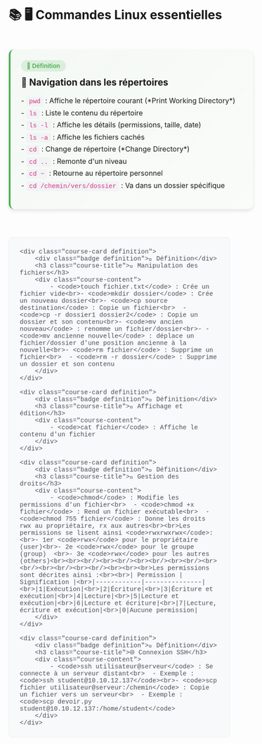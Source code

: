 <style>
/* Styles pour les cours avec système de cartes */

.course-container {
    display: flex;
    flex-direction: column;
    gap: 1.5rem;
    padding: 1rem 0;
    max-width: 100%;
}

.course-card {
    background: var(--md-default-bg-color);
    border-radius: 12px;
    padding: 1.5rem;
    box-shadow: 0 4px 8px rgba(0, 0, 0, 0.1);
    transition: transform 0.3s ease, box-shadow 0.3s ease;
    border-left: 4px solid;
    width: 100%;
    max-width: 100%;
    margin: 1rem 0;
}

.course-card.definition {
    border-left-color: #4CAF50;
    background: linear-gradient(135deg, rgba(76, 175, 80, 0.05) 0%, rgba(76, 175, 80, 0.02) 100%);
}

.course-card.definition:hover {
    transform: translateY(-3px);
    box-shadow: 0 0 20px rgba(76, 175, 80, 0.3);
}

.course-card.example {
    border-left-color: #2196F3;
    background: linear-gradient(135deg, rgba(33, 150, 243, 0.05) 0%, rgba(33, 150, 243, 0.02) 100%);
}

.course-card.example:hover {
    transform: translateY(-3px);
    box-shadow: 0 0 20px rgba(33, 150, 243, 0.3);
}

.course-card.warning {
    border-left-color: #F44336;
    background: linear-gradient(135deg, rgba(244, 67, 54, 0.05) 0%, rgba(244, 67, 54, 0.02) 100%);
}

.course-card.warning:hover {
    transform: translateY(-3px);
    box-shadow: 0 0 20px rgba(244, 67, 54, 0.3);
}

.course-card.tip {
    border-left-color: #FF9800;
    background: linear-gradient(135deg, rgba(255, 152, 0, 0.05) 0%, rgba(255, 152, 0, 0.02) 100%);
}

.course-card.tip:hover {
    transform: translateY(-3px);
    box-shadow: 0 0 20px rgba(255, 152, 0, 0.3);
}

.course-card.highlight {
    border-left-color: #9C27B0;
    background: linear-gradient(135deg, rgba(156, 39, 176, 0.05) 0%, rgba(156, 39, 176, 0.02) 100%);
}

.course-card.highlight:hover {
    transform: translateY(-3px);
    box-shadow: 0 0 20px rgba(156, 39, 176, 0.3);
}

.course-title {
    margin: 0 0 1rem 0;
    color: var(--md-primary-fg-color);
    font-size: 1.3rem;
    font-weight: 700;
    display: flex;
    align-items: center;
    gap: 0.5rem;
}

.course-content {
    margin-bottom: 1rem;
    line-height: 1.7;
    font-size: 1rem;
}

.badge {
    display: inline-block;
    padding: 0.3rem 0.8rem;
    border-radius: 15px;
    font-size: 0.85rem;
    font-weight: 600;
    margin-bottom: 0.8rem;
}

.badge.definition {
    background: rgba(76, 175, 80, 0.15);
    color: #4CAF50;
}

.badge.example {
    background: rgba(33, 150, 243, 0.15);
    color: #2196F3;
}

.badge.warning {
    background: rgba(244, 67, 54, 0.15);
    color: #F44336;
}

.badge.tip {
    background: rgba(255, 152, 0, 0.15);
    color: #FF9800;
}

.badge.highlight {
    background: rgba(156, 39, 176, 0.15);
    color: #9C27B0;
}

.btn {
    background: white;
    color: #4169E1;
    border: 2px solid #4169E1;
    padding: 0.8rem 1.5rem;
    border-radius: 10px;
    cursor: pointer;
    font-size: 1rem;
    font-weight: 600;
    transition: all 0.3s ease;
    display: inline-flex;
    align-items: center;
    gap: 0.5rem;
    margin-top: 1rem;
    text-decoration: none;
}

.btn:hover {
    background: rgba(65, 105, 225, 0.1);
    border-color: #1E90FF;
    color: #1E90FF;
    transform: translateY(-2px);
    box-shadow: 0 6px 15px rgba(65, 105, 225, 0.4);
}

.exercise-container {
    background: linear-gradient(135deg, #667eea 0%, #764ba2 100%);
    color: white;
    padding: 2rem;
    border-radius: 15px;
    margin: 2rem 0;
    text-align: center;
    box-shadow: 0 8px 25px rgba(102, 126, 234, 0.3);
}

.math-container {
    background: #f8f9fa;
    border: 1px solid #e9ecef;
    border-radius: 8px;
    padding: 1.5rem;
    margin: 1.5rem 0;
    text-align: center;
}

.table {
    width: 100%;
    border-collapse: collapse;
    margin: 1.5rem 0;
    background: white;
    border-radius: 8px;
    overflow: hidden;
    box-shadow: 0 2px 8px rgba(0, 0, 0, 0.1);
}

.table th,
.table td {
    padding: 1rem;
    text-align: left;
    border-bottom: 1px solid #e9ecef;
}

.table th {
    background: #f8f9fa;
    font-weight: 600;
    color: #495057;
}

.table tr:hover {
    background: #f8f9fa;
}

code {
    background: #f1f3f4;
    padding: 0.2rem 0.4rem;
    border-radius: 4px;
    font-family: 'Courier New', monospace;
    font-size: 0.9rem;
    color: #d63384;
}

pre {
    background: #f8f9fa;
    border: 1px solid #e9ecef;
    border-radius: 8px;
    padding: 1.5rem;
    overflow-x: auto;
    margin: 1.5rem 0;
}

pre code {
    background: none;
    padding: 0;
    color: #495057;
}

.highlight {
    background: linear-gradient(120deg, #a8edea 0%, #fed6e3 100%);
    padding: 0.2rem 0.5rem;
    border-radius: 4px;
    font-weight: 600;
}
</style>

# 📚 🖥️ Commandes Linux essentielles

<div class="course-container">
    <div class="course-card definition">
        <div class="badge definition">📖 Définition</div>
        <h3 class="course-title">📁 Navigation dans les répertoires</h3>
        <div class="course-content">
            - <code>pwd</code> : Affiche le répertoire courant (*Print Working Directory*)<br>- <code>ls</code> : Liste le contenu du répertoire<br>  - <code>ls -l</code> : Affiche les détails (permissions, taille, date)<br>  - <code>ls -a</code> : Affiche les fichiers cachés<br>- <code>cd</code> : Change de répertoire (*Change Directory*)<br>  - <code>cd ..</code> : Remonte d'un niveau<br>  - <code>cd ~</code> : Retourne au répertoire personnel<br>  - <code>cd /chemin/vers/dossier</code> : Va dans un dossier spécifique
        </div>
    </div>
    
    <div class="course-card definition">
        <div class="badge definition">📖 Définition</div>
        <h3 class="course-title">📝 Manipulation des fichiers</h3>
        <div class="course-content">
            - <code>touch fichier.txt</code> : Crée un fichier vide<br>- <code>mkdir dossier</code> : Crée un nouveau dossier<br>- <code>cp source destination</code> : Copie un fichier<br>  - <code>cp -r dossier1 dossier2</code> : Copie un dossier et son contenu<br>- <code>mv ancien nouveau</code> : renomme un fichier/dossier<br>- - <code>mv ancienne nouvelle</code> : déplace un fichier/dossier d'une position ancienne à la nouvelle<br>- <code>rm fichier</code> : Supprime un fichier<br>  - <code>rm -r dossier</code> : Supprime un dossier et son contenu
        </div>
    </div>
    
    <div class="course-card definition">
        <div class="badge definition">📖 Définition</div>
        <h3 class="course-title">👀 Affichage et édition</h3>
        <div class="course-content">
            - <code>cat fichier</code> : Affiche le contenu d'un fichier
        </div>
    </div>
    
    <div class="course-card definition">
        <div class="badge definition">📖 Définition</div>
        <h3 class="course-title">👥 Gestion des droits</h3>
        <div class="course-content">
            - <code>chmod</code> : Modifie les permissions d'un fichier<br>  - <code>chmod +x fichier</code> : Rend un fichier exécutable<br>  - <code>chmod 755 fichier</code> : Donne les droits rwx au propriétaire, rx aux autres<br><br>Les permissions se lisent ainsi <code>rwxrwxrwx</code>:<br>- 1er <code>rwx</code> pour le propriétaire (user)<br>- 2e <code>rwx</code> pour le groupe (group)  <br>- 3e <code>rwx</code> pour les autres (others)<br><br><br/><br><br/><br><br/><br><br/><br><br/><br><br/><br><br/><br><br><br>Les permissions sont décrites ainsi :<br><br>| Permission | Signification |<br>|------------|---------------|<br>|1|Exécution|<br>|2|Écriture|<br>|3|Écriture et exécution|<br>|4|Lecture|<br>|5|Lecture et exécution|<br>|6|Lecture et écriture|<br>|7|Lecture, écriture et exécution|<br>|0|Aucune permission|
        </div>
    </div>
    
    <div class="course-card definition">
        <div class="badge definition">📖 Définition</div>
        <h3 class="course-title">🌐 Connexion SSH</h3>
        <div class="course-content">
            - <code>ssh utilisateur@serveur</code> : Se connecte à un serveur distant<br>  - Exemple : <code>ssh student@10.10.12.137</code><br>- <code>scp fichier utilisateur@serveur:/chemin</code> : Copie un fichier vers un serveur<br>  - Exemple : <code>scp devoir.py student@10.10.12.137:/home/student</code>
        </div>
    </div>
    
</div>